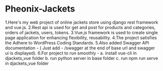 # Pheonix-Jackets
1.Here's my web project of online jackets store using django rest framework and vue.js.
2.Rest api is used for get and post for products and categories, orders of jackets, users, tokens.
3.Vue.js framework is used to create single page application for enhancing flexibility, reusability.
4.The project satisfies the Adhere to WordPress Coding Standards.
5.Also added Swagger API documentation - ( Just add - /swagger at the end of base url and swagger ui is displayed).
6.For project to run smoothly -
a. install vue-cli in djackets_vue folder
b. run python server in base folder
c. run npm run serve in djackets_vue folder
